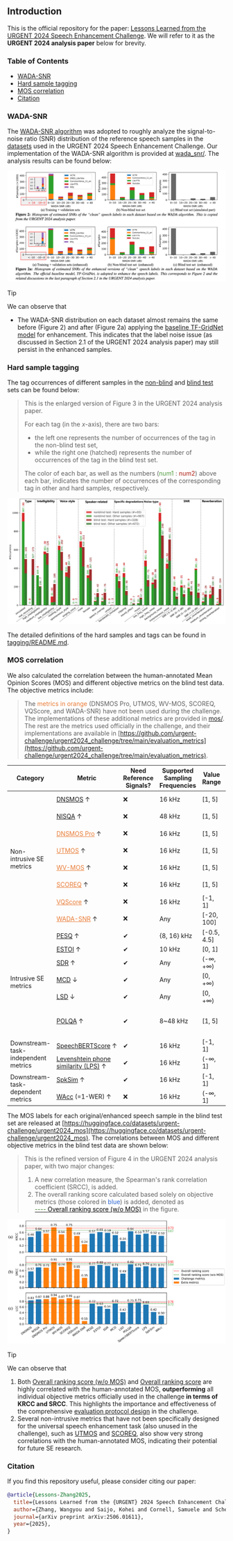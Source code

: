 ## Introduction

This is the official repository for the paper: [Lessons Learned from the URGENT 2024 Speech Enhancement Challenge](https://arxiv.org/abs/2506.01611). We will refer to it as the **URGENT 2024 analysis paper** below for brevity.

### Table of Contents

- [WADA-SNR](#wada-snr)
- [Hard sample tagging](#hard-sample-tagging)
- [MOS correlation](#mos-correlation)
- [Citation](#citation)

### WADA-SNR

The [WADA-SNR algorithm](https://www.isca-archive.org/interspeech_2008/kim08e_interspeech.html) was adopted to roughly analyze the signal-to-noise ratio (SNR) distribution of the reference speech samples in the [datasets](https://huggingface.co/datasets/urgent-challenge/urgent2024_official) used in the URGENT 2024 Speech Enhancement Challenge. Our implementation of the WADA-SNR algorithm is provided at [wada_snr/](wada_snr/). The analysis results can be found below:

![wada_snr/wada_snr_analysis.png](wada_snr/wada_snr_analysis.png)

> [!TIP]
> We can observe that
> - The WADA-SNR distribution on each dataset almost remains the same before (Figure 2) and after (Figure 2a) applying the [baseline TF-GridNet model](https://huggingface.co/wyz/tfgridnet_for_urgent24) for enhancement. This indicates that the label noise issue (as discussed in Section 2.1 of the URGENT 2024 analysis paper) may still persist in the enhanced samples.


### Hard sample tagging

The tag occurrences of different samples in the [non-blind](https://huggingface.co/datasets/urgent-challenge/urgent2024_official) and [blind test](https://huggingface.co/datasets/urgent-challenge/urgent2024_official) sets can be found below:

> This is the enlarged version of Figure 3 in the URGENT 2024 analysis paper.
>
> For each tag (in the $x$-axis), there are two bars:
>   - the left one represents the number of occurrences of the tag in the non-blind test set,
>   - while the right one (hatched) represents the number of occurrences of the tag in the blind test set.
>
> The color of each bar, as well as the numbers (<span style="color:#519e3e;">num1</span> : <span style="color:#b02418;">num2</span>) above each bar, indicates the number of occurrences of the corresponding tag in other and hard samples, respectively.

![tagging/hard_sample_tagging.png](tagging/hard_sample_tagging.png)

The detailed definitions of the hard samples and tags can be found in [tagging/README.md](tagging/README.md).

### MOS correlation

We also calculated the correlation between the human-annotated Mean Opinion Scores (MOS) and different objective metrics on the blind test data. The objective metrics include:

> The <span style="color:#e97c36;">metrics in orange</span> (DNSMOS Pro, UTMOS, WV-MOS, SCOREQ, VQScore, and WADA-SNR) have not been used during the challenge. The implementations of these additional metrics are provided in [mos/](mos/).
> The rest are the metrics used officially in the challenge, and their implementations are available in [https://github.com/urgent-challenge/urgent2024_challenge/tree/main/evaluation_metrics](https://github.com/urgent-challenge/urgent2024_challenge/tree/main/evaluation_metrics).

<table>
<thead>
<tr>
    <th>Category</th>
    <th>Metric</th>
    <th>Need Reference Signals?</th>
    <th>Supported Sampling Frequencies</th>
    <th>Value Range</th>
    <th>Run on CPU or GPU?</th>
</tr>
</thead>
<tbody>
<tr>
    <td rowspan="8">Non-intrusive SE metrics</td>
    <td><a href="https://github.com/urgent-challenge/urgent2024_challenge/blob/main/evaluation_metrics/calculate_nonintrusive_dnsmos.py">DNSMOS</a> ↑</td>
    <td>❌</td>
    <td>16 kHz</td>
    <td>[1, 5]</td>
    <td>CPU or GPU</td>
</tr>
<tr>
    <td><a href="https://github.com/urgent-challenge/urgent2024_challenge/blob/main/evaluation_metrics/calculate_nonintrusive_nisqa.py">NISQA</a> ↑</td>
    <td><span style="font-weight:400;font-style:normal;text-decoration:none">❌</span></td>
    <td>48 kHz</td>
    <td>[1, 5]</td>
    <td>CPU or GPU</td>
</tr>
<tr>
    <td><a href="mos/calculate_nonintrusive_dnsmos_pro.py" style="color:#e97c36;">DNSMOS Pro</a> ↑</td>
    <td><span style="font-weight:400;font-style:normal;text-decoration:none">❌</span></td>
    <td>16 kHz</td>
    <td>[1, 5]</td>
    <td>CPU or GPU</td>
</tr>
<tr>
    <td><a href="mos/calculate_nonintrusive_mos.py" style="color:#e97c36;">UTMOS</a> ↑</td>
    <td><span style="font-weight:400;font-style:normal;text-decoration:none">❌</span></td>
    <td>16 kHz</td>
    <td>[1, 5]</td>
    <td>CPU or GPU</td>
</tr>
<tr>
    <td><a href="mos/calculate_nonintrusive_mos.py" style="color:#e97c36;">WV-MOS</a> ↑</td>
    <td><span style="font-weight:400;font-style:normal;text-decoration:none">❌</span></td>
    <td>16 kHz</td>
    <td>[1, 5]</td>
    <td>CPU or GPU</td>
</tr>
<tr>
    <td><a href="mos/calculate_nonintrusive_scoreq.py" style="color:#e97c36;">SCOREQ</a> ↑</td>
    <td><span style="font-weight:400;font-style:normal;text-decoration:none">❌</span></td>
    <td>16 kHz</td>
    <td>[1, 5]</td>
    <td>CPU or GPU</td>
</tr>
<tr>
    <td><a href="mos/calculate_nonintrusive_vqscore.py" style="color:#e97c36;">VQScore</a> ↑</td>
    <td><span style="font-weight:400;font-style:normal;text-decoration:none">❌</span></td>
    <td>16 kHz</td>
    <td>[-1, 1]</td>
    <td>CPU or GPU</td>
</tr>
<tr>
    <td><a href="wada_snr/calculate_wada_snr.py" style="color:#e97c36;">WADA-SNR</a> ↑</td>
    <td><span style="font-weight:400;font-style:normal;text-decoration:none">❌</span></td>
    <td>Any</td>
    <td>[-20, 100]</td>
    <td>CPU</td>
</tr>
<tr>
    <td rowspan="6">Intrusive SE metrics</td>
    <td><a href="https://github.com/urgent-challenge/urgent2024_challenge/blob/main/evaluation_metrics/calculate_intrusive_se_metrics.py">PESQ</a> ↑</td>
    <td>✔</td>
    <td><span style="font-weight:400;font-style:normal;text-decoration:none">{8, 16} kHz</span></td>
    <td><span style="font-weight:400;font-style:normal;text-decoration:none">[-0.5, 4.5]</span></td>
    <td>CPU</td>
</tr>
<tr>
    <td><a href="https://github.com/urgent-challenge/urgent2024_challenge/blob/main/evaluation_metrics/calculate_intrusive_se_metrics.py">ESTOI</a> ↑</td>
    <td>✔</td>
    <td><span style="font-weight:400;font-style:normal;text-decoration:none">10 kHz</span></td>
    <td>[0, 1]</td>
    <td>CPU</td>
</tr>
<tr>
    <td><a href="https://github.com/urgent-challenge/urgent2024_challenge/blob/main/evaluation_metrics/calculate_intrusive_se_metrics.py">SDR</a> ↑</td>
    <td>✔</td>
    <td>Any</td>
    <td>(-∞, +∞)</td>
    <td>CPU</td>
</tr>
<tr>
    <td><a href="https://github.com/urgent-challenge/urgent2024_challenge/blob/main/evaluation_metrics/calculate_intrusive_se_metrics.py">MCD</a> ↓</td>
    <td>✔</td>
    <td>Any</td>
    <td>[0, +∞)</td>
    <td>CPU</td>
</tr>
<tr>
    <td><a href="https://github.com/urgent-challenge/urgent2024_challenge/blob/main/evaluation_metrics/calculate_intrusive_se_metrics.py">LSD</a> ↓</td>
    <td>✔</td>
    <td>Any</td>
    <td>[0, +∞)</td>
    <td>CPU</td>
</tr>
<tr>
    <td><a href="http://www.polqa.info">POLQA</a> ↑</td>
    <td>✔</td>
    <td><span style="font-weight:400;font-style:normal;text-decoration:none">8~48 kHz</span></td>
    <td><span style="font-weight:400;font-style:normal;text-decoration:none">[1, 5]</span></td>
    <td>CPU (proprietary GUI program)</td>
</tr>
<tr>
    <td rowspan="2">Downstream-task-independent metrics</td>
    <td nowrap><a href="https://github.com/urgent-challenge/urgent2024_challenge/blob/main/evaluation_metrics/calculate_speechbert_score.py">SpeechBERTScore</a> ↑</td>
    <td>✔</td>
    <td>16 kHz</td>
    <td>[-1, 1]</td>
    <td>CPU or GPU</td>
</tr>
<tr>
    <td><a href="https://github.com/urgent-challenge/urgent2024_challenge/blob/main/evaluation_metrics/calculate_phoneme_similarity.py">Levenshtein phone similarity (LPS)</a> ↑</td>
    <td>✔</td>
    <td>16 kHz</td>
    <td><span style="font-weight:400;font-style:normal;text-decoration:none">(-∞, 1]</span></td>
    <td>CPU or GPU</td>
</tr>
<tr>
    <td rowspan="2">Downstream-task-dependent metrics</td>
    <td><a href="https://github.com/urgent-challenge/urgent2024_challenge/blob/main/evaluation_metrics/calculate_speaker_similarity.py">SpkSim</a> ↑</td>
    <td>✔</td>
    <td>16 kHz</td>
    <td>[-1, 1]</td>
    <td>CPU or GPU</td>
</tr>
<tr>
    <td><a href="https://github.com/urgent-challenge/urgent2024_challenge/blob/main/evaluation_metrics/calculate_wer.py">WAcc</a> (=1-WER) ↑</td>
    <td>❌</td>
    <td>16 kHz</td>
    <td>(-∞, 1]</td>
    <td>CPU or GPU</td>
</tr>
</tbody>
</table>


The MOS labels for each original/enhanced speech sample in the blind test set are released at [https://huggingface.co/datasets/urgent-challenge/urgent2024_mos](https://huggingface.co/datasets/urgent-challenge/urgent2024_mos).
The correlations between MOS and different objective metrics in the blind test data are shown below:

> This is the refined version of Figure 4 in the URGENT 2024 analysis paper, with two major changes:
>
> 1. A new correlation measure, the Spearman's rank correlation coefficient (SRCC), is added.
> 2. The overall ranking score calculated based solely on objective metrics (those colored in <span style="color:#2e67d3;">blue</span>) is added, denoted as<br/>[<span style="color:#377e22;">---- </span><span style="color:black;">Overall ranking score (w/o MOS)</span>](#) in the figure.

![mos/mos_correlations.png](mos/mos_correlations.png)

> [!TIP]
> We can observe that
> 1. Both <u>Overall ranking score (w/o MOS)</u> and <u>Overall ranking score</u> are highly correlated with the human-annotated MOS, **outperforming** all individual objective metrics officially used in the challenge **in terms of KRCC and SRCC**. This highlights the importance and effectiveness of the comprehensive [evaluation protocol design](https://urgent-challenge.github.io/urgent2024/rules/) in the challenge.
> 2. Several non-intrusive metrics that have not been specifically designed for the universal speech enhancement task (also unused in the challenge), such as <u>UTMOS</u> and <u>SCOREQ</u>, also show very strong correlations with the human-annotated MOS, indicating their potential for future SE research.

### Citation

If you find this repository useful, please consider citing our paper:

```bibtex
@article{Lessons-Zhang2025,
  title={Lessons Learned from the {URGENT} 2024 Speech Enhancement Challenge},
  author={Zhang, Wangyou and Saijo, Kohei and Cornell, Samuele and Scheibler, Robin and Li, Chenda and Ni, Zhaoheng and Kumar, Anurag and Sach, Marvin and Wang, Wei and Fu, Yihui and Watanabe, Shinji and Fingscheidt, Tim and Qian, Yanmin},
  journal={arXiv preprint arXiv:2506.01611},
  year={2025},
}
```
